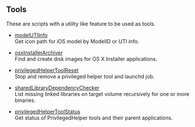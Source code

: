 ## Tools
These are scripts with a utility like feature to be used as tools.

* [modelUTIInfo](https://github.com/erikberglund/Scripts/blob/master/tools/modelUTIInfo)  
 Get icon path for iOS model by ModelID or UTI info.

* [osxInstallerArchiver](https://github.com/erikberglund/Scripts/blob/master/tools/osxInstallerArchiver)  
 Find and create disk images for OS X Installer applications.

* [privilegedHelperToolReset](https://github.com/erikberglund/Scripts/blob/master/tools/privilegedHelperToolReset)  
 Stop and remove a privileged helper tool and launchd job.
 
* [sharedLibraryDependencyChecker](https://github.com/erikberglund/Scripts/blob/master/tools/sharedLibraryDependencyChecker)  
 List missing linked libraries on target volume recursively for one or more binaries.

* [privilegedHelperToolStatus](https://github.com/erikberglund/Scripts/blob/master/tools/privilegedHelperToolStatus)  
 Get status of PrivilegedHelper tools and their parent applications.